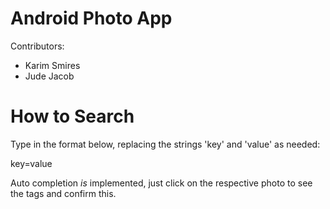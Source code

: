 # Android Photo App

Contributors: 
- Karim Smires
- Jude Jacob

# How to Search
Type in the format below, replacing the strings 'key' and 'value' as needed:

key=value

Auto completion *is* implemented, just click on the respective photo to see the tags and confirm this.
